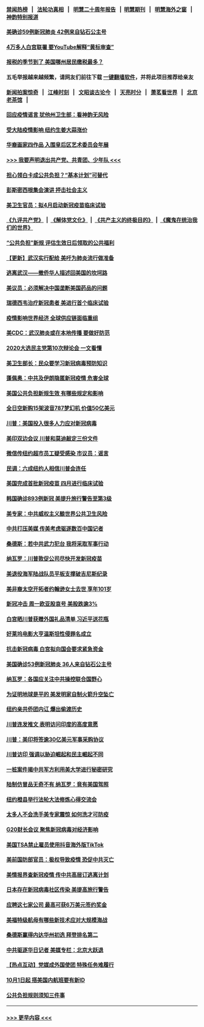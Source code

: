 #### [禁闻热榜](热点新闻.md?=0)  &nbsp;&nbsp;|&nbsp;&nbsp; [法轮功真相](https://github.com/gfw-breaker/truth/blob/master/README.md?=0) &nbsp;&nbsp;|&nbsp;&nbsp; [明慧二十周年报告](https://github.com/gfw-breaker/mh-reports/blob/master/README.md?=0) &nbsp;&nbsp;|&nbsp;&nbsp;[明慧期刊](https://github.com/gfw-breaker/mh-qikan) &nbsp;&nbsp;|&nbsp;&nbsp; [明慧海外之窗](https://github.com/gfw-breaker/mh-news/blob/master/README.md?=0) &nbsp;&nbsp;|&nbsp;&nbsp; [神韵特别报道](https://github.com/gfw-breaker/mh-news/blob/master/shenyun.md?=0)
#### [美确诊59例新冠肺炎 42例来自钻石公主号](../pages/nsc412/n11898098.md?t=02270131) 
#### [4万多人白宫联署 要YouTube解释“黄标审查”](../pages/nsc412/n11897803.md?t=02270131) 
#### [报税的季节到了 美国哪州居民缴税最多？](../pages/nsc412/n11897626.md?t=02270131) 
#### 五毛举报越来越频繁，请网友们前往下载 [一键翻墙软件](https://github.com/gfw-breaker/ssr-accounts)，并将此项目推荐给亲友
#### [新闻拍案惊奇](https://github.com/gfw-breaker/banned-news/blob/master/pages/link4.md) &nbsp;&nbsp;|&nbsp;&nbsp; [江峰时刻](https://github.com/gfw-breaker/banned-news/blob/master/pages/link4.md) &nbsp;&nbsp;|&nbsp;&nbsp; [文昭谈古论今](https://github.com/gfw-breaker/banned-news/blob/master/pages/link4.md) &nbsp;&nbsp;|&nbsp;&nbsp; [天亮时分](https://github.com/gfw-breaker/banned-news/blob/master/pages/link4.md) &nbsp;&nbsp;|&nbsp;&nbsp; [萧茗看世界](https://github.com/gfw-breaker/banned-news/blob/master/pages/link4.md) &nbsp;&nbsp;|&nbsp;&nbsp; [北京老茶馆](https://github.com/gfw-breaker/banned-news/blob/master/pages/link4.md) &nbsp;&nbsp;|&nbsp;&nbsp; 
#### [回应疫情谣言 犹他州卫生部：看神韵无风险](../pages/nsc412/n11896078.md?t=02270131) 
#### [受大陆疫情影响  纽约生姜大蒜涨价](../pages/nsc412/n11896485.md?t=02270131) 
#### [华裔画家四作品  入围皇后区艺术委员会年展](../pages/nsc412/n11896497.md?t=02270131) 
#### [>>> 我要声明退出共产党、共青团、少年队 <<<](https://github.com/begood0513/goodnews/blob/master/quit/letter.md) 
#### [担心领白卡成公共负担？“基本计划”可替代](../pages/nsc412/n11896478.md?t=02270131) 
#### [彭斯密西根集会演讲 抨击社会主义](../pages/nsc412/n11896543.md?t=02270131) 
#### [美卫生官员：拟4月启动新冠疫苗临床试验](../pages/nsc412/n11896357.md?t=02270131) 
#### [《九评共产党》](https://github.com/begood0513/9ping.md/blob/master/README.md) &nbsp;|&nbsp; [《解体党文化》](../../../../jtdwh.md/blob/master/README.md)  &nbsp;|&nbsp; [《共产主义的终极目的》](../../../../gczydzjmd.md/blob/master/README.md) &nbsp;|&nbsp; [《魔鬼在统治我们的世界》](../../../../mgztzwmdsj.md/blob/master/README.md) 
#### [“公共负担”新规  评估生效日后领取的公共福利](../pages/nsc412/n11893847.md?t=02270131) 
#### [【更新】武汉实行配给 美吁为肺炎流行做准备](../pages/nsc412/n11890652.md?t=02270131) 
#### [逃离武汉——撤侨华人描述回美国的坎坷路](../pages/nsc412/n11895897.md?t=02270131) 
#### [美议员：必须解决中国垄断美国药品的问题](../pages/nsc412/n11895991.md?t=02270131) 
#### [瑞德西韦治疗新冠患者 美进行首个临床试验](../pages/nsc412/n11895845.md?t=02270131) 
#### [疫情影响世界经济 全球供应链面临重组](../pages/nsc412/n11895634.md?t=02270131) 
#### [美CDC：武汉肺炎或在本地传播 要做好防范](../pages/nsc412/n11895597.md?t=02270131) 
#### [2020大选民主党第10次辩论会 一文看懂](../pages/nsc412/n11895486.md?t=02270131) 
#### [美卫生部长：民众要学习新冠病毒预防知识](../pages/nsc412/n11895308.md?t=02270131) 
#### [蓬佩奥：中共及伊朗隐匿新冠疫情 危害全球](../pages/nsc412/n11895492.md?t=02270131) 
#### [美国公共负担新规生效 有哪些规定和影响](../pages/nsc412/n11893866.md?t=02270131) 
#### [全日空新购15架波音787梦幻机 价值50亿美元](../pages/nsc412/n11895154.md?t=02270131) 
#### [川普：美国投入很多人力应对新冠病毒](../pages/nsc412/n11894977.md?t=02270131) 
#### [美印双边会议 川普和莫迪敲定三份文件](../pages/nsc412/n11894247.md?t=02270131) 
#### [微信传纽约超市员工疑受感染  市议员：谣言](../pages/nsc412/n11893861.md?t=02270131) 
#### [民调：六成纽约人相信川普会连任](../pages/nsc412/n11893884.md?t=02270131) 
#### [美国完成首批新冠疫苗 四月进行临床试验](../pages/nsc412/n11893526.md?t=02270131) 
#### [韩国确诊893例新冠 美提升旅行警告至第3级](../pages/nsc412/n11893662.md?t=02270131) 
#### [美专家：中共威权主义酿世界公共卫生风险](../pages/nsc412/n11893474.md?t=02270131) 
#### [中共打压美媒 传美考虑驱逐数百中国记者](../pages/nsc412/n11893178.md?t=02270131) 
#### [桑德斯：若中共武力犯台 我将采取军事行动](../pages/nsc412/n11893282.md?t=02270131) 
#### [纳瓦罗：川普敦促公司尽快开发新冠疫苗](../pages/nsc412/n11893211.md?t=02270131) 
#### [美退役海军陆战队员平板支撑破吉尼斯纪录](../pages/nsc412/n11893022.md?t=02270131) 
#### [美非裔太空开拓者约翰逊女士去世 享年101岁](../pages/nsc412/n11892917.md?t=02270131) 
#### [新冠冲击 周一欧亚股哀号 美股跌逾3%](../pages/nsc412/n11892648.md?t=02270131) 
#### [白宫晒川普获赠外国礼品清单 习近平送花瓶](../pages/nsc412/n11892985.md?t=02270131) 
#### [好莱坞电影大亨温斯坦性侵罪名成立](../pages/nsc412/n11892907.md?t=02270131) 
#### [抗击新冠病毒 白宫拟向国会要求紧急资金](../pages/nsc412/n11892943.md?t=02270131) 
#### [美国确诊53例新冠肺炎 36人来自钻石公主号](../pages/nsc412/n11892877.md?t=02270131) 
#### [纳瓦罗：各国应关注中共操控联合国野心](../pages/nsc412/n11892856.md?t=02270131) 
#### [为证明地球是平的 美发明家自制火箭升空坠亡](../pages/nsc412/n11892645.md?t=02270131) 
#### [纽约亲共侨团内讧 爆出偷渡历史](../pages/nsc412/n11891235.md?t=02270131) 
#### [川普连发推文 表明访问印度的高度意愿](../pages/nsc412/n11891927.md?t=02270131) 
#### [川普：美印将签逾30亿美元军事采购协议](../pages/nsc412/n11892494.md?t=02270131) 
#### [川普访印 强调以胁迫崛起和民主崛起不同](../pages/nsc412/n11891855.md?t=02270131) 
#### [一桩案件揭中共军方利用美大学进行秘密研究](../pages/nsc412/n11891206.md?t=02270131) 
#### [陆制仿冒品无奇不有 纳瓦罗：竟有美国驾照](../pages/nsc412/n11890953.md?t=02270131) 
#### [纽约橙县举行法轮大法修炼心得交流会](../pages/nsc412/n11890760.md?t=02270131) 
#### [太多人不会洗手美专家震惊 如何洗才可防疫](../pages/nsc412/n11875866.md?t=02270131) 
#### [G20财长会议 聚焦新冠病毒对经济影响](../pages/nsc412/n11890400.md?t=02270131) 
#### [美国TSA禁止雇员使用抖音海外版TikTok](../pages/nsc412/n11890500.md?t=02270131) 
#### [美前国防部官员：极权导致疫情 恐促中共灭亡](../pages/nsc412/n11889092.md?t=02270131) 
#### [美情报界查新冠疫情 传中共高层订逃离计划](../pages/nsc412/n11888161.md?t=02270131) 
#### [日本存在新冠病毒社区传染 美提高旅行警告](../pages/nsc412/n11889917.md?t=02270131) 
#### [应聘这七家公司 最高可获6万美元签约奖金](../pages/nsc412/n11879446.md?t=02270131) 
#### [美福特级航母有哪些新技术应对大规模海战](../pages/nsc412/n11882087.md?t=02270131) 
#### [桑德斯赢得内达华州初选 拜登排名第二](../pages/nsc412/n11888760.md?t=02270131) 
#### [中共驱逐华日记者 美媒专栏：北京大跃退](../pages/nsc412/n11888453.md?t=02270131) 
#### [【热点互动】党媒成外国使团 特殊任务难履行](../pages/nsc412/n11888306.md?t=02270131) 
#### [10月1日起 搭美国内航班要有新ID](../pages/nsc412/n11888243.md?t=02270131) 
#### [公共负担规则须知三件事](../pages/nsc412/n11888123.md?t=02270131) 

----
#### [ >>> 更早内容 <<< ](../indexes/nsc412-earlier.md)
